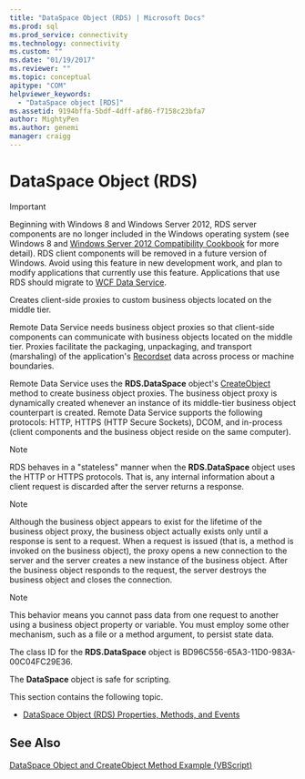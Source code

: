 ```yaml
---
title: "DataSpace Object (RDS) | Microsoft Docs"
ms.prod: sql
ms.prod_service: connectivity
ms.technology: connectivity
ms.custom: ""
ms.date: "01/19/2017"
ms.reviewer: ""
ms.topic: conceptual
apitype: "COM"
helpviewer_keywords: 
  - "DataSpace object [RDS]"
ms.assetid: 9194bffa-5bdf-4dff-af86-f7158c23bfa7
author: MightyPen
ms.author: genemi
manager: craigg
---
```

# DataSpace Object (RDS)
> [!IMPORTANT]
>  Beginning with Windows 8 and Windows Server 2012, RDS server components are no longer included in the Windows operating system (see Windows 8 and [Windows Server 2012 Compatibility Cookbook](https://www.microsoft.com/en-us/download/details.aspx?id=27416) for more detail). RDS client components will be removed in a future version of Windows. Avoid using this feature in new development work, and plan to modify applications that currently use this feature. Applications that use RDS should migrate to [WCF Data Service](http://go.microsoft.com/fwlink/?LinkId=199565).  
  
 Creates client-side proxies to custom business objects located on the middle tier.  
  
 Remote Data Service needs business object proxies so that client-side components can communicate with business objects located on the middle tier. Proxies facilitate the packaging, unpackaging, and transport (marshaling) of the application's [Recordset](../../../ado/reference/ado-api/recordset-object-ado.md) data across process or machine boundaries.  
  
 Remote Data Service uses the **RDS.DataSpace** object's [CreateObject](../../../ado/reference/rds-api/createobject-method-rds.md) method to create business object proxies. The business object proxy is dynamically created whenever an instance of its middle-tier business object counterpart is created. Remote Data Service supports the following protocols: HTTP, HTTPS (HTTP Secure Sockets), DCOM, and in-process (client components and the business object reside on the same computer).  
  
> [!NOTE]
>  RDS behaves in a "stateless" manner when the **RDS.DataSpace** object uses the HTTP or HTTPS protocols. That is, any internal information about a client request is discarded after the server returns a response.  
  
> [!NOTE]
>  Although the business object appears to exist for the lifetime of the business object proxy, the business object actually exists only until a response is sent to a request. When a request is issued (that is, a method is invoked on the business object), the proxy opens a new connection to the server and the server creates a new instance of the business object. After the business object responds to the request, the server destroys the business object and closes the connection.  
  
> [!NOTE]
>  This behavior means you cannot pass data from one request to another using a business object property or variable. You must employ some other mechanism, such as a file or a method argument, to persist state data.  
  
 The class ID for the **RDS.DataSpace** object is BD96C556-65A3-11D0-983A-00C04FC29E36.  
  
 The **DataSpace** object is safe for scripting.  
  
 This section contains the following topic.  
  
-   [DataSpace Object (RDS) Properties, Methods, and Events](../../../ado/reference/rds-api/dataspace-object-rds-properties-methods-and-events.md)  
  
## See Also  
 [DataSpace Object and CreateObject Method Example (VBScript)](../../../ado/reference/rds-api/dataspace-object-and-createobject-method-example-vbscript.md)


